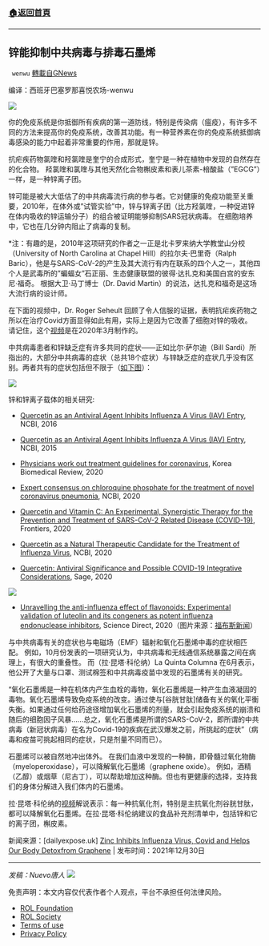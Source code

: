 ###  [:house:返回首頁](https://github.com/ourhimalayas/txt)
---


## 锌能抑制中共病毒与排毒石墨烯
` wenwu` [轉載自GNews](https://gnews.org/zh-hans/1811570/)

编译：西班牙巴塞罗那喜悦农场-wenwu

![](https://assets.gnews.org/wp-content/uploads/2022/01/image-17.png)

你的免疫系统是你抵御所有疾病的第一道防线，特别是传染病（瘟疫），有许多不同的方法来提高你的免疫系统，改善其功能。有一种营养素在你的免疫系统抵御病毒感染的能力中起着非常重要的作用，那就是锌。

抗疟疾药物氯喹和羟氯喹是奎宁的合成形式，奎宁是一种在植物中发现的自然存在的化合物。 羟氯喹和氯喹与其他天然化合物槲皮素和表儿茶素-棓酸盐（”EGCG”）一样，是一种锌离子团。

锌可能是被大大低估了的中共病毒流行病的参与者。它对健康的免疫功能至关重要，2010年，在体外或”试管实验”中，锌与锌离子团（比方羟氯喹，一种促进锌在体内吸收的锌运输分子）的组合被证明能够抑制SARS冠状病毒。 在细胞培养中，它也在几分钟内阻止了病毒的复制。

\*注：有趣的是，2010年这项研究的作者之一正是北卡罗来纳大学教堂山分校（University of North Carolina at Chapel Hill）的拉尔夫·巴里奇（Ralph Baric），他是与SARS-CoV-2的产生及其大流行有内在联系的四个人之一，其他四个人是武毒所的”蝙蝠女”石正丽、生态健康联盟的彼得·达扎克和美国白宫的安东尼·福奇。 根据大卫·马丁博士（Dr. David Martin）的说法，达扎克和福奇是这场大流行病的设计师。

在下面的视频中，Dr. Roger Seheult 回顾了令人信服的证据，表明抗疟疾药物之所以在治疗Covid方面显得如此有用，实际上是因为它改善了细胞对锌的吸收。 请记住，这个[视频](https://www.youtube.com/watch?v=U7F1cnWup9M&amp;t=95s)是在2020年3月制作的。

中共病毒患者和锌缺乏症有许多共同的症状——正如比尔·萨尔迪（Bill Sardi）所指出的，大部分中共病毒的症状（总共18个症状）与锌缺乏症的症状几乎没有区别。两者共有的症状包括但不限于（[如下图](https://knowledgeofhealth.com/symptoms-covid-19-coronavirus-match-zinc-deficiency/)）：

![](https://assets.gnews.org/wp-content/uploads/2022/01/image-23.png)

锌和锌离子载体的相关研究:

- [Quercetin as an Antiviral Agent Inhibits Influenza A Virus (IAV) Entry](https://www.ncbi.nlm.nih.gov/pmc/articles/PMC4728566/), NCBI, 2016


- [Quercetin as an Antiviral Agent Inhibits Influenza A Virus (IAV) Entry](https://pubmed.ncbi.nlm.nih.gov/26712783/), NCBI, 2015


- [Physicians work out treatment guidelines for coronavirus](http://www.koreabiomed.com/news/articleView.html?idxno=7428), Korea Biomedical Review, 2020


- [Expert consensus on chloroquine phosphate for the treatment of novel coronavirus pneumonia](https://pubmed.ncbi.nlm.nih.gov/32075365/), NCBI, 2020


- [Quercetin and Vitamin C: An Experimental, Synergistic Therapy for the Prevention and Treatment of SARS-CoV-2 Related Disease (COVID-19)](https://www.frontiersin.org/articles/10.3389/fimmu.2020.01451/full), Frontiers, 2020


- [Quercetin as a Natural Therapeutic Candidate for the Treatment of Influenza Virus](https://www.ncbi.nlm.nih.gov/pmc/articles/PMC7824064/), NCBI, 2020


- [Quercetin: Antiviral Significance and Possible COVID-19 Integrative Considerations](https://journals.sagepub.com/doi/full/10.1177/1934578X20976293), Sage, 2020


![](https://assets.gnews.org/wp-content/uploads/2022/01/image-21.png)

- [Unravelling the anti-influenza effect of flavonoids: Experimental validation of luteolin and its congeners as potent influenza endonuclease inhibitors](https://www.sciencedirect.com/science/article/pii/S0223523420307261), Science Direct, 2020（图片来源：[福布斯新闻](https://www.forbes.com/sites/brucelee/2021/07/10/graphene-oxide-in-pfizer-covid-19-vaccines-here-are-the-latest-unsupported-claims/?sh=145502c274d7)）


与中共病毒有关的症状也与电磁场（EMF）辐射和氧化石墨烯中毒的症状相匹配。 例如，10月份发表的一项研究认为，中共病毒和无线通信系统暴露之间在病理上，有很大的重叠性。 而（拉·昆塔·科伦纳）La Quinta Columna 在6月表示，他公开了大量与口罩、测试棉签和中共病毒疫苗中发现的石墨烯有关的研究。

“氧化石墨烯是一种在机体内产生血栓的毒物，氧化石墨烯是一种产生血液凝固的毒物。氧化石墨烯导致免疫系统的改变。通过使与[谷胱甘肽]储备有关的氧化平衡失衡。如果通过任何给药途径增加氧化石墨烯的剂量，就会引起免疫系统的崩溃和随后的细胞因子风暴……总之，氧化石墨烯是所谓的SARS-CoV-2，即所谓的中共病毒（新冠状病毒）在名为Covid-19的疾病在武汉爆发之前，所挑起的症状”（病毒和疫苗可挑起相同的症状，只是剂量不同而已）。

石墨烯可以被自然地冲出体外。 在我们血液中发现的一种酶，即骨髓过氧化物酶（myeloperoxidase），可以降解氧化石墨烯（graphene oxide）。 例如，酒精（乙醇）或烟草（尼古丁），可以帮助增加这种酶。但也有更健康的选择，支持我们的身体分解进入我们体内的石墨烯。

拉·昆塔·科伦纳的[视频](https://rumble.com/vk4c5q-la-quinta-columa-informs-on-antioxidants-that-degrade-graphene-oxide.html?mref=lveqv&amp;mc=48pz1)解说表示：每一种抗氧化剂，特别是主抗氧化剂谷胱甘肽，都可以降解氧化石墨烯。在拉·昆塔·科伦纳建议的食品补充剂清单中，包括锌和它的离子团，槲皮素。

新闻来源：[dailyexpose.uk] [Zinc Inhibits Influenza Virus, Covid and Helps Our Body Detoxfrom Graphene](https://dailyexpose.uk/2021/12/30/zinc-inhibits-influenza-virus-covid-and-helps-our-body-detox-from-graphene/) | 发布时间：2021年12月30日

* * *

*发稿：Nuevo唐人*
![](https://assets.gnews.org/wp-content/uploads/2022/01/GNEWS_CH..jpeg)
 

免责声明：本文内容仅代表作者个人观点，平台不承担任何法律风险。

- [ROL Foundation](https://rolfoundation.org/)
- [ROL Society](https://rolsociety.org/)
- [Terms of use](https://gnews.org/terms-of-use-3/)
- [Privacy Policy](https://gnews.org/privacy-policy/)
